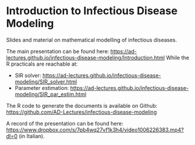 # Introduction to Infectious Disease Modeling

Slides and material on mathematical modelling of infectious diseases.

The main presentation can be found here: https://ad-lectures.github.io/infectious-disease-modeling/Introduction.html
While the R practicals are reachable at:
* SIR solver: https://ad-lectures.github.io/infectious-disease-modeling/SIR_solver.html
* Parameter estimation: https://ad-lectures.github.io/infectious-disease-modeling/SIR_par_estim.html

The R code to generate the documents is available on Github: https://github.com/AD-Lectures/infectious-disease-modeling

A record of the presentation can be found here: https://www.dropbox.com/s/7pb4wq27vf1k3h4/video1006226383.mp4?dl=0 (in Italian).
